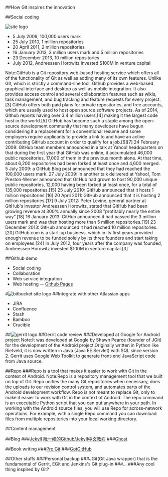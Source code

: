 ##How Git inspires the innovation


##Social coding


![site logo](https://openframework.stanford.edu/sites/default/files/githuboctocat.jpeg)

* 5 July 2009, 100,000 users mark
* 25 July 2010, 1 million repositories
* 20 April 2011, 2 million repositories
* 16 January 2013, 3 million users mark and 5 million repositories
* 23 December 2013, 10 million repositories
* July 2012, Andreessen Horowitz invested $100M in venture capital

Note:GitHub is a Git repository web-based hosting service which offers all of the functionality of Git as well as adding many of its own features. Unlike Git, which is strictly a command-line tool, Github provides a web-based graphical interface and desktop as well as mobile integration. It also provides access control and several collaboration features such as wikis, task management, and bug tracking and feature requests for every project.[3]
GitHub offers both paid plans for private repositories, and free accounts, which are usually used to host open source software projects. As of 2014, Github reports having over 3.4 million users,[4] making it the largest code host in the world.[5]
GitHub has become such a staple among the open-source development community that many developers have begun considering it a replacement for a conventional resume and some employers require applicants to provide a link to and have an active contributing GitHub account in order to qualify for a job.[6][7]
24 February 2009: GitHub team members announced in a talk at Yahoo! headquarters on that during the first year that GitHub was online, it accumulated 46,000 public repositories, 17,000 of them in the previous month alone. At that time, about 6,200 repositories had been forked at least once and 4,600 merged.
5 July 2009: a GitHub Blog post announced that they had reached the 100,000 users mark.
27 July 2009: In another talk delivered at Yahoo!, Tom Preston-Werner announced that GitHub had grown to host 90,000 unique public repositories, 12,000 having been forked at least once, for a total of 135,000 repositories.[15]
25 July 2010: GitHub announced that it hosts 1 million repositories.[16]
20 April 2011: GitHub announced that it is hosting 2 million repositories.[17]
9 July 2012: Peter Levine, general partner at GitHub's investor Andreessen Horowitz, stated that GitHub had been growing revenue at 300% annually since 2008 "profitably nearly the entire way".[18]
16 January 2013: GitHub announced it had passed the 3 million users mark and was then hosting more than 5 million repositories.[19]
23 December 2013: GitHub announced it had reached 10 million repositories.[20]
GitHub.com is a start-up business, which in its first years provided enough revenue to be funded solely by its three founders and start taking on employees.[24] In July 2012, four years after the company was founded, Andreessen Horowitz invested $100M in venture capital.[3]


##Github demo
* Social coding
* Collaboration
* Web service integration
* Web hosting -- [Github Pages](https://pages.github.com/)


#![bitbucket site logo](http://upload.wikimedia.org/wikipedia/en/f/fc/Bitbucket_Logo.png)
##Integrate with other Atlassian apps
* JIRA
* Confluence
* Stash
* Bamboo
* Crucible


##![gerrit logo](http://upload.wikimedia.org/wikipedia/commons/thumb/4/4d/Gerrit_icon.svg/78px-Gerrit_icon.svg.png)
##Gerrit code review
###Developed at Google for Android project
Note:It was developed at Google by Shawn Pearce (founder of JGit) for the development of the Android project.Originally written in Python like Rietveld, it is now written in Java (Java EE Servlet) with SQL since version 2. Gerrit uses Google Web Toolkit to generate front-end JavaScript code from Java source.


##Repo
###Repo is a tool that makes it easier to work with Git in the context of Android. 
Note:Repo is a repository management tool that we built on top of Git. Repo unifies the many Git repositories when necessary, does the uploads to our revision control system, and automates parts of the Android development workflow. Repo is not meant to replace Git, only to make it easier to work with Git in the context of Android. The repo command is an executable Python script that you can put anywhere in your path. In working with the Android source files, you will use Repo for across-network operations. For example, with a single Repo command you can download files from multiple repositories into your local working directory.


##Content management


##Blog
###[JekyII](http://jekyllrb.com/) 
[阮一峰的Github/JekyII中文教程](http://www.ruanyifeng.com/blog/2012/08/blogging_with_jekyll.html)
###[Ghost](https://github.com/tryghost/Ghost)


##Book writing
###[Pro Git](http://git-scm.com/book/)
###[GotGitHub](https://github.com/gotgit/gotgithub)


##Other stuffs
###Personal backup
###JGit(Git Java wrapper) that is the fundamental of Gerrit, EGit and Jenkins's Git plug-in
###...
###Any cool thing inspired by Git?
